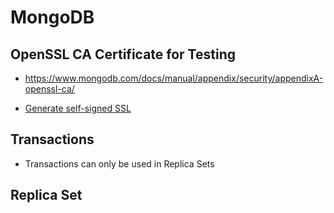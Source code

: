 # MongoDB

## OpenSSL CA Certificate for Testing

- <https://www.mongodb.com/docs/manual/appendix/security/appendixA-openssl-ca/>

- [Generate self-signed SSL](Security.md#ssl)

## Transactions

- Transactions can only be used in Replica Sets

## Replica Set
